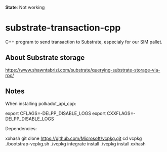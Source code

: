 **State**: Not working
# substrate-transaction-cpp

C++ program to send transaction to Substrate, especialy for our SIM pallet.

## About Substrate storage

https://www.shawntabrizi.com/substrate/querying-substrate-storage-via-rpc/

## Notes

When installing polkadot_api_cpp:

export CFLAGS=-DELPP_DISABLE_LOGS
export CXXFLAGS=-DELPP_DISABLE_LOGS


Dependencies:

xxhash
git clone https://github.com/Microsoft/vcpkg.git
cd vcpkg
./bootstrap-vcpkg.sh
./vcpkg integrate install
./vcpkg install xxhash

